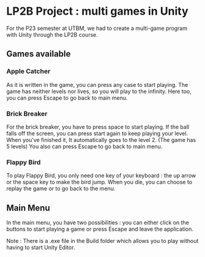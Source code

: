 # LP2B Project : multi games in Unity

For the P23 semester at UTBM, we had to create a multi-game program with Unity through the LP2B course.

## Games available

### Apple Catcher

As it is written in the game, you can press any case to start playing. The game has neither levels nor lives, so you will play to the infinity. Here too, you can press Escape to go back to main menu.

### Brick Breaker

For the brick breaker, you have to press space to start playing. If the ball falls off the screen, you can press start again to keep playing your level. When you've finished it, It automatically goes to the level 2. (The game has 5 levels) You also can press Escape to go back to main menu.

### Flappy Bird

To play Flappy Bird, you only need one key of your keyboard : the up arrow or the space key to make the bird jump. When you die, you can choose to replay the game or to go back to the menu.

## Main Menu

In the main menu, you have two possibilities : you can either click on the buttons to start playing a game or press Escape and leave the application.

Note : There is a .exe file in the Build folder which allows you to play without having to start Unity Editor.